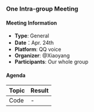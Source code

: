 ### One Intra-group Meeting

#### Meeting Information
- **Type**: General
- **Date**：Apr. 24th
- **Platform**: QQ voice
- **Organizer**: @Xiaoyang
- **Participants**: Our whole group

#### Agenda
|Topic|Result|
|-|-|
|Code|-|
